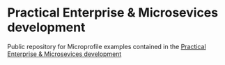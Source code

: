 Practical Enterprise & Microsevices development
=====================================

Public repository for Microprofile examples contained in the [Practical Enterprise & Microsevices development](http://www.itbuzzpress.com/ebooks/java-ee-7-development-on-wildfly.html)


